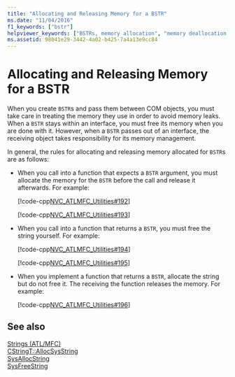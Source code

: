 ```yaml
---
title: "Allocating and Releasing Memory for a BSTR"
ms.date: "11/04/2016"
f1_keywords: ["bstr"]
helpviewer_keywords: ["BSTRs, memory allocation", "memory deallocation, string memory", "memory [C++], releasing", "memory allocation, BSTRs", "memory deallocation, BSTR memory", "strings [C++], releasing"]
ms.assetid: 98041e29-3442-4a02-b425-7a4a13e9cc84
---
```

# Allocating and Releasing Memory for a BSTR

When you create `BSTR`s and pass them between COM objects, you must take care in treating the memory they use in order to avoid memory leaks. When a `BSTR` stays within an interface, you must free its memory when you are done with it. However, when a `BSTR` passes out of an interface, the receiving object takes responsibility for its memory management.

In general, the rules for allocating and releasing memory allocated for `BSTR`s are as follows:

- When you call into a function that expects a `BSTR` argument, you must allocate the memory for the `BSTR` before the call and release it afterwards. For example:

   [!code-cpp[NVC_ATLMFC_Utilities#192](../atl-mfc-shared/codesnippet/cpp/allocating-and-releasing-memory-for-a-bstr_1.cpp)]

   [!code-cpp[NVC_ATLMFC_Utilities#193](../atl-mfc-shared/codesnippet/cpp/allocating-and-releasing-memory-for-a-bstr_2.cpp)]

- When you call into a function that returns a `BSTR`, you must free the string yourself. For example:

   [!code-cpp[NVC_ATLMFC_Utilities#194](../atl-mfc-shared/codesnippet/cpp/allocating-and-releasing-memory-for-a-bstr_3.cpp)]

   [!code-cpp[NVC_ATLMFC_Utilities#195](../atl-mfc-shared/codesnippet/cpp/allocating-and-releasing-memory-for-a-bstr_4.cpp)]

- When you implement a function that returns a `BSTR`, allocate the string but do not free it. The receiving the function releases the memory. For example:

   [!code-cpp[NVC_ATLMFC_Utilities#196](../atl-mfc-shared/codesnippet/cpp/allocating-and-releasing-memory-for-a-bstr_5.cpp)]

## See also

[Strings (ATL/MFC)](../atl-mfc-shared/strings-atl-mfc.md)<br/>
[CStringT::AllocSysString](../atl-mfc-shared/reference/cstringt-class.md#allocsysstring)<br/>
[SysAllocString](/windows/desktop/api/oleauto/nf-oleauto-sysallocstring)<br/>
[SysFreeString](/windows/desktop/api/oleauto/nf-oleauto-sysfreestring)
